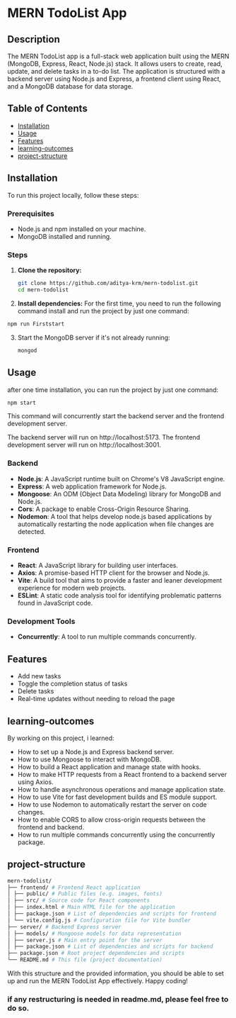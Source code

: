 # MERN TodoList App

## Description

The MERN TodoList app is a full-stack web application built using the MERN (MongoDB, Express, React, Node.js) stack. It allows users to create, read, update, and delete tasks in a to-do list. The application is structured with a backend server using Node.js and Express, a frontend client using React, and a MongoDB database for data storage.

## Table of Contents

- [Installation](#Installation)
- [Usage](#Usage)
- [Features](#Features)
- [learning-outcomes](#learning-outcomes)
- [project-structure](#project-structure)

## Installation

To run this project locally, follow these steps:

### Prerequisites

- Node.js and npm installed on your machine.
- MongoDB installed and running.

### Steps

1. **Clone the repository:**

   ```bash
   git clone https://github.com/aditya-krm/mern-todolist.git
   cd mern-todolist
   ```

2. **Install dependencies:**
   For the first time, you need to run the following command install and run the project by just one command:

```bash
npm run Firststart
```

3. Start the MongoDB server if it's not already running:

   ```sh
   mongod
   ```

## Usage

after one time installation, you can run the project by just one command:

```bash
npm start
```

This command will concurrently start the backend server and the frontend development server.

The backend server will run on http://localhost:5173.
The frontend development server will run on http://localhost:3001.

### Backend

- **Node.js**: A JavaScript runtime built on Chrome's V8 JavaScript engine.
- **Express**: A web application framework for Node.js.
- **Mongoose**: An ODM (Object Data Modeling) library for MongoDB and Node.js.
- **Cors**: A package to enable Cross-Origin Resource Sharing.
- **Nodemon**: A tool that helps develop node.js based applications by automatically restarting the node application when file changes are detected.

### Frontend

- **React**: A JavaScript library for building user interfaces.
- **Axios**: A promise-based HTTP client for the browser and Node.js.
- **Vite**: A build tool that aims to provide a faster and leaner development experience for modern web projects.
- **ESLint**: A static code analysis tool for identifying problematic patterns found in JavaScript code.

### Development Tools

- **Concurrently**: A tool to run multiple commands concurrently.

## Features

- Add new tasks
- Toggle the completion status of tasks
- Delete tasks
- Real-time updates without needing to reload the page

## learning-outcomes

By working on this project, i learned:

- How to set up a Node.js and Express backend server.
- How to use Mongoose to interact with MongoDB.
- How to build a React application and manage state with hooks.
- How to make HTTP requests from a React frontend to a backend server using Axios.
- How to handle asynchronous operations and manage application state.
- How to use Vite for fast development builds and ES module support.
- How to use Nodemon to automatically restart the server on code changes.
- How to enable CORS to allow cross-origin requests between the frontend and backend.
- How to run multiple commands concurrently using the concurrently package.

## project-structure

```sh
mern-todolist/
├── frontend/ # Frontend React application
│ ├── public/ # Public files (e.g. images, fonts)
│ ├── src/ # Source code for React components
│ ├── index.html # Main HTML file for the application
│ ├── package.json # List of dependencies and scripts for frontend
│ └── vite.config.js # Configuration file for Vite bundler
├── server/ # Backend Express server
│ ├── models/ # Mongoose models for data representation
│ ├── server.js # Main entry point for the server
│ ├── package.json # List of dependencies and scripts for backend
├── package.json # Root project dependencies and scripts
└── README.md # This file (project documentation)
```

With this structure and the provided information, you should be able to set up and run the MERN TodoList App effectively. Happy coding!

### if any restructuring is needed in readme.md, please feel free to do so.
